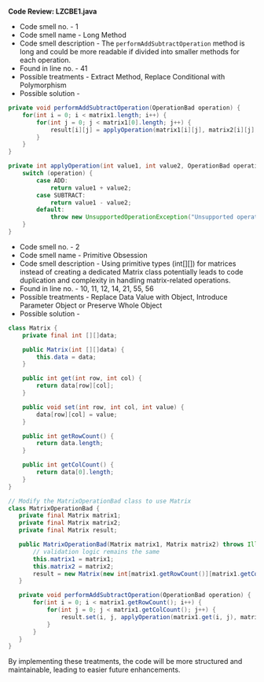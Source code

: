 **Code Review: LZCBE1.java**
- Code smell no. - 1
- Code smell name - Long Method
- Code smell description - The `performAddSubtractOperation` method is long and could be more readable if divided into smaller methods for each operation.
- Found in line no. - 41
- Possible treatments - Extract Method, Replace Conditional with Polymorphism
- Possible solution - 
```java
private void performAddSubtractOperation(OperationBad operation) {
    for(int i = 0; i < matrix1.length; i++) {
        for(int j = 0; j < matrix1[0].length; j++) {
            result[i][j] = applyOperation(matrix1[i][j], matrix2[i][j], operation);
        }
    }
}

private int applyOperation(int value1, int value2, OperationBad operation) {
    switch (operation) {
        case ADD:
            return value1 + value2;
        case SUBTRACT:
            return value1 - value2;
        default:
            throw new UnsupportedOperationException("Unsupported operation");
    }
}
```

- Code smell no. - 2
- Code smell name - Primitive Obsession
- Code smell description - Using primitive types (int[][]) for matrices instead of creating a dedicated Matrix class potentially leads to code duplication and complexity in handling matrix-related operations.
- Found in line no. - 10, 11, 12, 14, 21, 55, 56
- Possible treatments - Replace Data Value with Object, Introduce Parameter Object or Preserve Whole Object
- Possible solution - 
```java
class Matrix {
    private final int [][]data;

    public Matrix(int [][]data) {
        this.data = data;
    }

    public int get(int row, int col) {
        return data[row][col];
    }

    public void set(int row, int col, int value) {
        data[row][col] = value;
    }

    public int getRowCount() {
        return data.length;
    }

    public int getColCount() {
        return data[0].length;
    }
}

// Modify the MatrixOperationBad class to use Matrix
class MatrixOperationBad {
   private final Matrix matrix1;
   private final Matrix matrix2;
   private final Matrix result;

   public MatrixOperationBad(Matrix matrix1, Matrix matrix2) throws IllegalArgumentException {
       // validation logic remains the same
       this.matrix1 = matrix1;
       this.matrix2 = matrix2;
       result = new Matrix(new int[matrix1.getRowCount()][matrix1.getColCount()]);
   }

   private void performAddSubtractOperation(OperationBad operation) {
       for(int i = 0; i < matrix1.getRowCount(); i++) {
           for(int j = 0; j < matrix1.getColCount(); j++) {
               result.set(i, j, applyOperation(matrix1.get(i, j), matrix2.get(i, j), operation));
           }
       }
   }
}
``` 

By implementing these treatments, the code will be more structured and maintainable, leading to easier future enhancements.